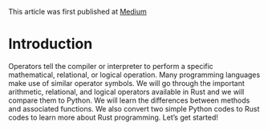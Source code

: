 This article was first published at [Medium](https://towardsdatascience.com/a-comprehensive-tutorial-to-rust-operators-for-beginners-11554b2c64d4)

# Introduction

Operators tell the compiler or interpreter to perform a specific mathematical, relational, or logical operation. Many programming languages make use of similar operator symbols.
We will go through the important arithmetic, relational, and logical operators available in Rust and we will compare them to Python.
We will learn the differences between methods and associated functions.
We also convert two simple Python codes to Rust codes to learn more about Rust programming.
Let’s get started!